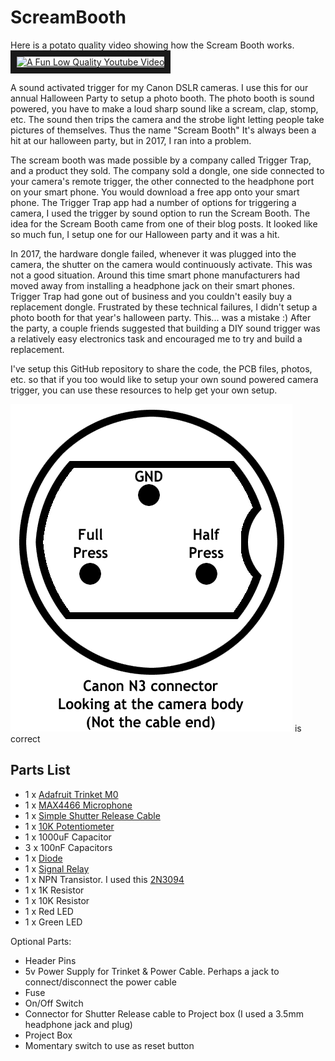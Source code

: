 # ScreamBooth

Here is a potato quality video showing how the Scream Booth works.
<a href="http://www.youtube.com/watch?feature=player_embedded&v=JRlw0t9dDx0" target="_blank"><img src="http://img.youtube.com/vi/JRlw0t9dDx0/0.jpg" alt="A Fun Low Quality Youtube Video" width="240" height="180" border="10" /></a>

A sound activated trigger for my Canon DSLR cameras.  I use this for our annual Halloween Party to setup a photo booth.  The photo booth is sound powered, you have to make a loud sharp sound like a scream, clap, stomp, etc.  The sound then trips the camera and the strobe light letting people take pictures of themselves.  Thus the name "Scream Booth"  It's always been a hit at our halloween party, but in 2017, I ran into a problem.

The scream booth was made possible by a company called Trigger Trap, and a product they sold.  The company sold a dongle, one side connected to your camera's remote trigger, the other connected to the headphone port on your smart phone.  You would download a free app onto your smart phone.  The Trigger Trap app had a number of options for triggering a camera, I used the trigger by sound option to run the Scream Booth.  The idea for the Scream Booth came from one of their blog posts.  It looked like so much fun, I setup one for our Halloween party and it was a hit.

In 2017, the hardware dongle failed, whenever it was plugged into the camera, the shutter on the camera would continuously activate.  This was not a good situation.  Around this time smart phone manufacturers had moved away from installing a headphone jack on their smart phones.  Trigger Trap had gone out of business and you couldn't easily buy a replacement dongle.  Frustrated by these technical failures, I didn't setup a photo booth for that year's halloween party.  This... was a mistake :)  After the party, a couple friends suggested that building a DIY sound trigger was a relatively easy electronics task and encouraged me to try and build a replacement.

I've setup this GitHub repository to share the code, the PCB files, photos, etc. so that if you too would like to setup your own sound powered camera trigger, you can use these resources to help get your own setup.

![CannonPinout](./CanonPinout.png) is correct

## Parts List

* 1 x [Adafruit Trinket M0](https://www.adafruit.com/product/3500)
* 1 x [MAX4466 Microphone](https://www.adafruit.com/product/1063)
* 1 x [Simple Shutter Release Cable](https://www.amazon.com/gp/product/B00C0K2PQU/ref=oh_aui_search_detailpage?ie=UTF8&psc=1)
* 1 x [10K Potentiometer](https://www.adafruit.com/product/562)
* 1 x 1000uF Capacitor
* 3 x 100nF Capacitors
* 1 x [Diode](https://www.digikey.com/product-detail/en/on-semiconductor/1N4148TR/1N4148FSCT-ND/9356376)
* 1 x [Signal Relay](https://www.digikey.com/products/en?keywords=ec2-3nu)
* 1 x NPN Transistor. I used this [2N3094](https://www.digikey.com/product-detail/en/on-semiconductor/2N3904BU/2N3904FS-ND/1413)
* 1 x 1K Resistor
* 1 x 10K Resistor
* 1 x Red LED
* 1 x Green LED

Optional Parts:

* Header Pins
* 5v Power Supply for Trinket & Power Cable.  Perhaps a jack to connect/disconnect the power cable
* Fuse
* On/Off Switch
* Connector for Shutter Release cable to Project box (I used a 3.5mm headphone jack and plug)
* Project Box
* Momentary switch to use as reset button